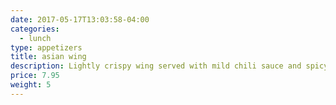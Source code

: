 ```yaml
---
date: 2017-05-17T13:03:58-04:00
categories:
  - lunch
type: appetizers
title: asian wing
description: Lightly crispy wing served with mild chili sauce and spicy sauce.
price: 7.95
weight: 5
---
```

